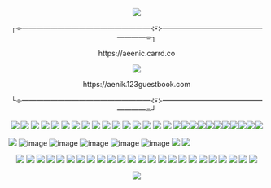 <p align="center">
<img src="https://64.media.tumblr.com/05430d732ce5f2d785a0486a045d6de1/8d9c8026d5c4d00d-dd/s2048x3072/7eb30de9b907f2bbe6920b811d7c23b500608c2f.pnj">

<p align="center">
┌⌯━━━━━━━━━━━━━━━━━━⊰⍣⊱━━━━━━━━━━━━━━━━━━⌯┐
<p align="center">
https://aeenic.carrd.co
<p align="center">
 <img src="https://pixelsafari.neocities.org/favicon/object/toy/toy12.gif">
  <p align="center">
  https://aenik.123guestbook.com
     <p align="center">
└⌯━━━━━━━━━━━━━━━━━━⊰⍣⊱━━━━━━━━━━━━━━━━━━⌯┘

<p align="center">
 <img src="https://pixelsafari.neocities.org/favicon/object/toy/toy12.gif"> <img src="https://pixelsafari.neocities.org/favicon/object/toy/toy12.gif"> <img src="https://pixelsafari.neocities.org/favicon/object/toy/toy12.gif"> <img src="https://pixelsafari.neocities.org/favicon/object/toy/toy12.gif"> <img src="https://pixelsafari.neocities.org/favicon/object/toy/toy12.gif"> <img src="https://pixelsafari.neocities.org/favicon/object/toy/toy12.gif"> <img src="https://pixelsafari.neocities.org/favicon/object/toy/toy12.gif"> <img src="https://pixelsafari.neocities.org/favicon/object/toy/toy12.gif"> <img src="https://pixelsafari.neocities.org/favicon/object/toy/toy12.gif"> <img src="https://pixelsafari.neocities.org/favicon/object/toy/toy12.gif"> <img src="https://pixelsafari.neocities.org/favicon/object/toy/toy12.gif"> <img src="https://pixelsafari.neocities.org/favicon/object/toy/toy12.gif"> <img src="https://pixelsafari.neocities.org/favicon/object/toy/toy12.gif"> <img src="https://pixelsafari.neocities.org/favicon/object/toy/toy12.gif"> <img src="https://pixelsafari.neocities.org/favicon/object/toy/toy12.gif"> <img src="https://pixelsafari.neocities.org/favicon/object/toy/toy12.gif"> <img src="https://pixelsafari.neocities.org/favicon/object/toy/toy12.gif"><img src="https://pixelsafari.neocities.org/favicon/object/toy/toy12.gif"><img src="https://pixelsafari.neocities.org/favicon/object/toy/toy12.gif"><img src="https://pixelsafari.neocities.org/favicon/object/toy/toy12.gif"><img src="https://pixelsafari.neocities.org/favicon/object/toy/toy12.gif"><img src="https://pixelsafari.neocities.org/favicon/object/toy/toy12.gif"><img src="https://pixelsafari.neocities.org/favicon/object/toy/toy12.gif"><img src="https://pixelsafari.neocities.org/favicon/object/toy/toy12.gif"><img src="https://pixelsafari.neocities.org/favicon/object/toy/toy12.gif"><img src="https://pixelsafari.neocities.org/favicon/object/toy/toy12.gif"><img src="https://pixelsafari.neocities.org/favicon/object/toy/toy12.gif">





    
<img src="https://pixelsafari.neocities.org/stamps/more/dog.gif"> ![image](https://github.com/Phylsis/Phylsis/assets/160338748/16b967af-c512-4c87-821c-65a10e5dca9a)
![image](https://github.com/Phylsis/Phylsis/assets/160338748/22cc0e4f-d115-4e21-b5e9-48177c86b202) ![image](https://github.com/Phylsis/Phylsis/assets/160338748/5063e958-19fd-400c-9f6c-5e92fbf84374)
![image](https://github.com/Phylsis/Phylsis/assets/160338748/2b38a441-68a0-41d5-b7e6-2f038cb4102c) ![image](https://github.com/Phylsis/Phylsis/assets/160338748/b1e2381b-93d6-4a13-94b3-4655304a979d)
<img src="https://gifcity.carrd.co/assets/images/gallery61/b683d51c.gif?v=26dffab5"> <img src="https://gifcity.carrd.co/assets/images/gallery53/eb8d93bd.gif?v=26dffab5">




<p align="center">
<img src="https://gifcity.carrd.co/assets/images/gallery93/171c273c.gif?v=26dffab5"> 
<img src="https://gifcity.carrd.co/assets/images/gallery93/986693eb.png?v=26dffab5"> 
<img src="https://gifcity.carrd.co/assets/images/gallery171/c2853efd.gif?v=26dffab5"> 
<img src="https://gifcity.carrd.co/assets/images/gallery18/16cb0ff8.png?v=26dffab5"> 
<img src="https://gifcity.carrd.co/assets/images/gallery18/e87e8a26.gif?v=26dffab5">
<img src="https://gifcity.carrd.co/assets/images/gallery171/4f6012a2.gif?v=26dffab5"> 
<img src="https://gifcity.carrd.co/assets/images/gallery14/77e19876.gif?v=26dffab5"> 
<img src="https://gifcity.carrd.co/assets/images/gallery17/77216d48.gif?v=26dffab5"> 
<img src="https://gifcity.carrd.co/assets/images/gallery18/8a101d2a.gif?v=26dffab5">
<img src="https://gifcity.carrd.co/assets/images/gallery187/c19700c4.gif?v=26dffab5">
<img src="https://gifcity.carrd.co/assets/images/gallery23/a8f5239b.gif?v=26dffab5">
<img src="https://gifcity.carrd.co/assets/images/gallery172/5c5977ac.gif?v=26dffab5">
<img src="https://gifcity.carrd.co/assets/images/gallery23/61864536.gif?v=26dffab5">
<img src="https://gifcity.carrd.co/assets/images/gallery25/57cfc9d0.png?v=26dffab5">
<img src="https://pixelsafari.neocities.org/blinkies/gothgirl.gif">
<img src="https://pixelsafari.neocities.org/blinkies/media/mcr2.gif">
<img src="https://pixelsafari.neocities.org/blinkies/vampirwonthurtyou.gif">
<img src="https://pixelsafari.neocities.org/blinkies/media/imemyself.gif">
<img src="https://pixelsafari.neocities.org/blinkies/media/oingoboingo.gif">
<img src="https://pixelsafari.neocities.org/blinkies/animal/catmeow.gif">
<img src="https://pixelsafari.neocities.org/blinkies/animal/batmoon.gif">
<img src="https://media.discordapp.net/attachments/872217789589504031/1189359048005521418/tumblr_a7ef2ed1bf59691154dd3447022df685_d519ca71_250.gif?ex=65de796e&is=65cc046e&hm=268002d26eacf511d417b565dd2288b046c4fa59481077e0450ff1cafb6171ca&=&width=182&height=30">
<img src="https://i7.glitter-graphics.org/pub/380/380957zusac570k8.gif">
<img src="https://pixelsafari.neocities.org/blinkies/no.gif">

    
<p align="center">
<img src="https://64.media.tumblr.com/05430d732ce5f2d785a0486a045d6de1/8d9c8026d5c4d00d-dd/s2048x3072/7eb30de9b907f2bbe6920b811d7c23b500608c2f.pnj">
<p align="center">


